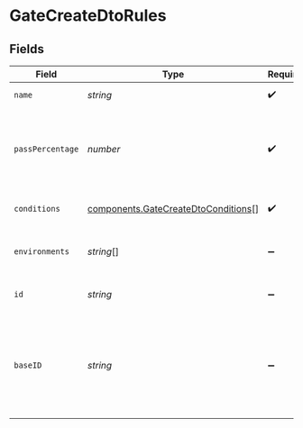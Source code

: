 # GateCreateDtoRules


## Fields

| Field                                                                                            | Type                                                                                             | Required                                                                                         | Description                                                                                      |
| ------------------------------------------------------------------------------------------------ | ------------------------------------------------------------------------------------------------ | ------------------------------------------------------------------------------------------------ | ------------------------------------------------------------------------------------------------ |
| `name`                                                                                           | *string*                                                                                         | :heavy_check_mark:                                                                               | The name of this rule.                                                                           |
| `passPercentage`                                                                                 | *number*                                                                                         | :heavy_check_mark:                                                                               | Of the users that meet the conditions of this rule, what percent should return true.             |
| `conditions`                                                                                     | [components.GateCreateDtoConditions](../../models/components/gatecreatedtoconditions.md)[]       | :heavy_check_mark:                                                                               | An array of Condition objects.                                                                   |
| `environments`                                                                                   | *string*[]                                                                                       | :heavy_minus_sign:                                                                               | The environments this rule is enabled for.                                                       |
| `id`                                                                                             | *string*                                                                                         | :heavy_minus_sign:                                                                               | The Statsig ID of this rule.                                                                     |
| `baseID`                                                                                         | *string*                                                                                         | :heavy_minus_sign:                                                                               | The base ID of this rule, i.e. without any added metadata. Will remain the exact same throughout |